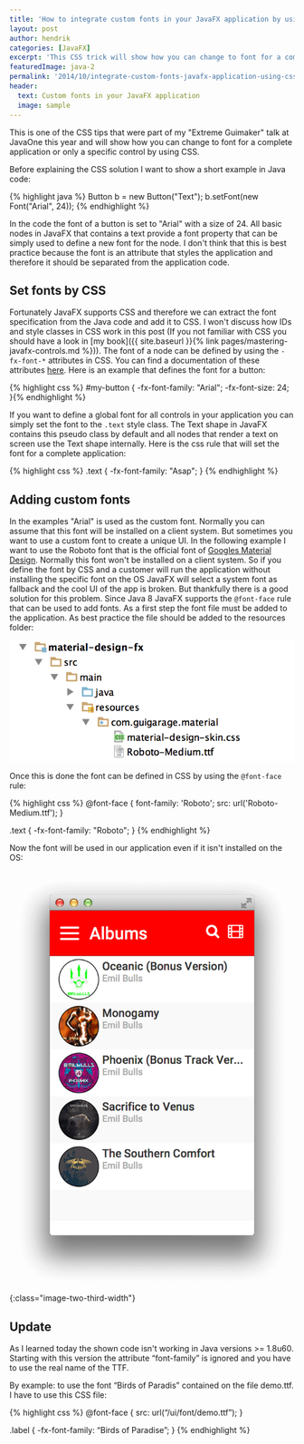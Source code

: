 ```yaml
---
title: 'How to integrate custom fonts in your JavaFX application by using CSS'
layout: post
author: hendrik
categories: [JavaFX]
excerpt: 'This CSS trick will show how you can change to font for a complete application or only a specific control by using CSS.'
featuredImage: java-2
permalink: '2014/10/integrate-custom-fonts-javafx-application-using-css/'
header:
  text: Custom fonts in your JavaFX application
  image: sample
---
```

This is one of the CSS tips that were part of my "Extreme Guimaker" talk at JavaOne this year and will show how you can change to font for a complete application or only a specific control by using CSS.

Before explaining the CSS solution I want to show a short example in Java code:

{% highlight java %}
Button b = new Button("Text");
b.setFont(new Font("Arial", 24));
{% endhighlight %}

In the code the font of a button is set to "Arial" with a size of 24. All basic nodes in JavaFX that contains a text provide a font property that can be simply used to define a new font for the node. I don't think that this is best practice because the font is an attribute that styles the application and therefore it should be separated from the application code.

## Set fonts by CSS

Fortunately JavaFX supports CSS and therefore we can extract the font specification from the Java code and add it to CSS. I won't discuss how IDs and style classes in CSS work in this post (If you not familiar with CSS you should have a look in [my book]({{ site.baseurl }}{% link pages/mastering-javafx-controls.md %})). The font of a node can be defined by using the `-fx-font-*` attributes in CSS. You can find a documentation of these attributes [here](http://docs.oracle.com/javase/8/javafx/api/javafx/scene/doc-files/cssref.html#typefont). Here is an example that defines the font for a button:

{% highlight css %}
#my-button {
  -fx-font-family: "Arial";
  -fx-font-size: 24;
}{% endhighlight %}

If you want to define a global font for all controls in your application you can simply set the font to the `.text` style class. The Text shape in JavaFX contains this pseudo class by default and all nodes that render a text on screen use the Text shape internally. Here is the css rule that will set the font for a complete application:

{% highlight css %}
.text {
    -fx-font-family: "Asap";
}
{% endhighlight %}

## Adding custom fonts

In the examples "Arial" is used as the custom font. Normally you can assume that this font will be installed on a client system. But sometimes you want to use a custom font to create a unique UI. In the following example I want to use the Roboto font that is the official font of [Googles Material Design](http://www.google.com/design/spec/style/typography.html#typography-roboto). Normally this font won't be installed on a client system. So if you define the font by CSS and a customer will run the application without installing the specific font on the OS JavaFX will select a system font as fallback and the cool UI of the app is broken. But thankfully there is a good solution for this problem. Since Java 8 JavaFX supports the `@font-face` rule that can be used to add fonts. As a first step the font file must be added to the application. As best practice the file should be added to the resources folder:

![font](/assets/posts/guigarage-legacy/font.png)

Once this is done the font can be defined in CSS by using the `@font-face` rule:

{% highlight css %}
@font-face {
    font-family: 'Roboto';
    src: url('Roboto-Medium.ttf');
}

.text {
    -fx-font-family: "Roboto";
}
{% endhighlight %}

Now the font will be used in our application even if it isn't installed on the OS:

![font-loaded](/assets/posts/guigarage-legacy/font-loaded.png){:class="image-two-third-width"}

## Update

As I learned today the shown code isn't working in Java versions >= 1.8u60. Starting with this version the attribute “font-family” is ignored and you have to use the real name of the TTF.

By example: to use the font “Birds of Paradis” contained on the file demo.ttf. I have to use this CSS file:

{% highlight css %}
@font-face {
  src: url(“/ui/font/demo.ttf”);
}

.label {
  -fx-font-family: “Birds of Paradise”;
}
{% endhighlight %}
